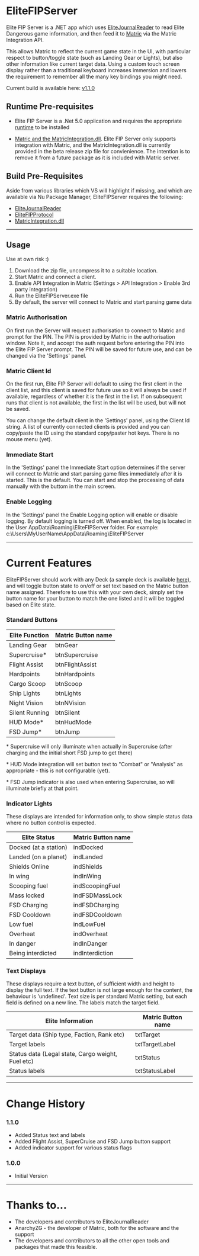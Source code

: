 # EliteFIPServer

Elite FIP Server is a .NET app which uses [EliteJournalReader](https://github.com/MagicMau/EliteJournalReader) to 
read Elite Dangerous game information, and then feed it to [Matric](https://matricapp.com) via the Matric 
Integration API.

This allows Matric to reflect the current game state in the UI, with particular respect to button/toggle state 
(such as Landing Gear or Lights), but also other information like current target data. Using a custom touch
screen display rather than a traditional keyboard increases immersion and lowers the requirement to remember
all the many key bindings you might need.

Current build is available here: [v1.1.0](https://github.com/EarthstormSoftware/EliteFIPServer/releases/tag/v1.1.0)

## Runtime Pre-requisites
- Elite FIP Server is a .Net 5.0 application and requires the appropriate [runtime](https://dotnet.microsoft.com/download/dotnet/5.0/runtime) 
  to be installed 

- [Matric and the MatricIntegration.dll](https://matricapp.com). Elite FIP Server only supports integration
  with Matric, and the MatricIntegration.dll is currently provided in the beta release zip file for 
  convienience. The intention is to remove it from a future package as it is included with Matric server.

## Build Pre-Requisites
Aside from various libraries which VS will highlight if missing, and which are available via Nu Package Manager,
EliteFIPServer requires the following:

- [EliteJournalReader](https://github.com/MagicMau/EliteJournalReader)
- [EliteFIPProtocol](https://github.com/EarthstormSoftware/EliteFIPProtoco)
- [MatricIntegration.dll](https://matricapp.com)

---

## Usage
Use at own risk :)
1. Download the zip file, uncompress it to a suitable location.
2. Start Matric and connect a client.
3. Enable API Integration in Matric (Settings > API Integration > Enable 3rd party integration)
4. Run the EliteFIPServer.exe file
5. By default, the server will connect to Matric and start parsing game data


### Matric Authorisation
On first run the Server will request authorisation to connect to Matric and prompt for the PIN.
The PIN is provided by Matric in the authorisation window. Note it, and accept the auth request before entering 
the PIN into the Elite FIP Server prompt. The PIN will be saved for future use, and can be changed via the 
'Settings' panel.

### Matric Client Id
On the first run, Elite FIP Server will default to using the first client in the client list, and this
client is saved for future use so it will always be used if available, regardless of whether it is the first
in the list. If on subsequent runs that client is not available, the first in the list will be used, but will 
not be saved.

You can change the default client in the 'Settings' panel, using the Client Id string. A list of currently 
connected clients is provided and you can copy/paste the ID using the standard copy/paster hot keys. 
There is no mouse menu (yet).

### Immediate Start
In the 'Settings' panel the Immediate Start option determines if the server will connect to Matric and start
parsing game files immediately after it is started. This is the default. You can start and stop the processing
of data manually with the buttom in the main screen.

### Enable Logging
In the 'Settings' panel the Enable Logging option will enable or disable logging. By default logging is turned 
off. When enabled, the log is located in the User AppData\Roaming\EliteFIPServer folder.
For example: c:\Users\MyUserName\AppData\Roaming\EliteFIPServer


---

# Current Features
EliteFIPServer should work with any Deck (a sample deck is available [here](https://community.matricapp.com/deck/344/elite-dangerous-fip)), and will toggle button state
to on/off or set text based on the Matric button name assigned. Therefore to use this with your own deck, simply 
set the button name for your button to match the one listed and it will be toggled based on Elite state.

### Standard Buttons

Elite Function | Matric Button name
-------------- | -----------
Landing Gear   | btnGear
Supercruise*   | btnSupercruise
Flight Assist  | btnFlightAssist
Hardpoints     | btnHardpoints
Cargo Scoop    | btnScoop
Ship Lights    | btnLights
Night Vision   | btnNVision
Silent Running | btnSilent
HUD Mode*      | btnHudMode
FSD Jump*     | btnJump

\* Supercruise will only illuminate when actually in Supercruise (after charging and the initial short FSD jump to get there)

\* HUD Mode integration will set button text to "Combat" or "Analysis" as appropriate - this is not configurable (yet).

\* FSD Jump indicator is also used when entering Supercruise, so will illuminate briefly at that point.

### Indicator Lights
These displays are intended for information only, to show simple status data where no button control is expected. 

Elite Status | Matric Button name
-------------- | -----------
Docked (at a station) | indDocked
Landed (on a planet) | indLanded
Shields Online | indShields
In wing | indInWing
Scooping fuel | indScoopingFuel
Mass locked | indFSDMassLock
FSD Charging | indFSDCharging
FSD Cooldown | indFSDCooldown
Low fuel | indLowFuel
Overheat | indOverheat
In danger | indInDanger
Being interdicted | indInterdiction


### Text Displays

These displays require a text button, of sufficient width and height to display the full text. If the text button
is not large enough for the content, the behaviour is 'undefined'.
Text size is per standard Matric setting, but each field is defined on a new line. 
The labels match the target field.

Elite Information | Matric Button name
-------------- | -----------
Target data (Ship type, Faction, Rank etc)   | txtTarget
Target labels  | txtTargetLabel
Status data (Legal state, Cargo weight, Fuel etc)   | txtStatus
Status labels  | txtStatusLabel


---
# Change History

### 1.1.0          
- Added Status text and labels
- Added Flight Assist, SuperCruise and FSD Jump button support
- Added indicator support for various status flags

### 1.0.0
- Initial Version


---
# Thanks to...
- The developers and contributors to EliteJournalReader
- AnarchyZG - the developer of Matric, both for the software and the support
-  The developers and contributors to all the other open tools and packages that made this feasible. 




